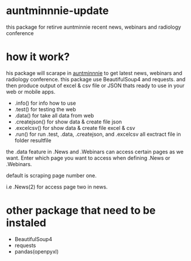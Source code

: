 # auntminnnie-update
this package for retirve auntminnie recent news, webinars and radiology conference

# how it work?
his package will scarape in [auntminnnie](https://www.auntminnie.com/) to get latest news, webinars and radiology conference.
this package use BeautifulSoup4 and requests.
and then produce output of excel & csv file or JSON thats ready to use in your web or mobile apps.
- .info() for info how to use
- .test() for testing the web 
- .data() for take all data from web 
- .createjson() for show data & create file json 
- .excelcsv() for show data & create file excel & csv 
- .run() for run .test, .data, .createjson, and .excelcsv
all exctract file in folder resultfile

the .data feature in .News and .Webinars can access certain pages as we want. 
Enter which page you want to access when defining .News or .Webinars.

default is scraping page number one.

i.e .News(2) for access page two in news.

# other package that need to be instaled
- BeautifulSoup4
- requests
- pandas(openpyxl)
